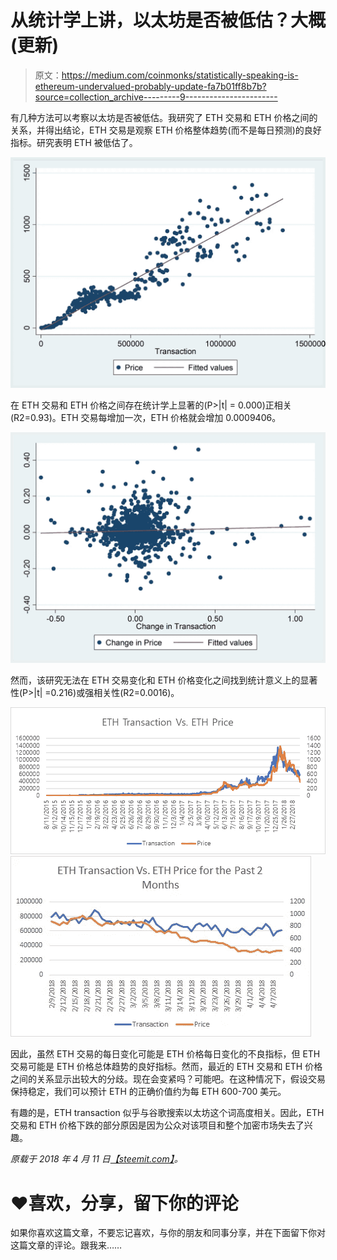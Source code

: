# 从统计学上讲，以太坊是否被低估？大概(更新)

> 原文：<https://medium.com/coinmonks/statistically-speaking-is-ethereum-undervalued-probably-update-fa7b01ff8b7b?source=collection_archive---------9----------------------->

有几种方法可以考察以太坊是否被低估。我研究了 ETH 交易和 ETH 价格之间的关系，并得出结论，ETH 交易是观察 ETH 价格整体趋势(而不是每日预测)的良好指标。研究表明 ETH 被低估了。

![](img/45e96c5b097a262625579030082808d9.png)

在 ETH 交易和 ETH 价格之间存在统计学上显著的(P>|t| = 0.000)正相关(R2=0.93)。ETH 交易每增加一次，ETH 价格就会增加 0.0009406。

![](img/f7e7f124de4ec39e854be55b60b1f2f0.png)

然而，该研究无法在 ETH 交易变化和 ETH 价格变化之间找到统计意义上的显著性(P>|t| =0.216)或强相关性(R2=0.0016)。

![](img/c1d5f4f9e64011e6b6e58d558e9b0039.png)![](img/907b7e0e871af0401b8d039366f589de.png)

因此，虽然 ETH 交易的每日变化可能是 ETH 价格每日变化的不良指标，但 ETH 交易可能是 ETH 价格总体趋势的良好指标。然而，最近的 ETH 交易和 ETH 价格之间的关系显示出较大的分歧。现在会变紧吗？可能吧。在这种情况下，假设交易保持稳定，我们可以预计 ETH 的正确价值约为每 ETH 600-700 美元。

有趣的是，ETH transaction 似乎与谷歌搜索以太坊这个词高度相关。因此，ETH 交易和 ETH 价格下跌的部分原因是因为公众对该项目和整个加密市场失去了兴趣。

*原载于 2018 年 4 月 11 日*[*【steemit.com】*](https://steemit.com/cryptocurrencies/@analyst101/examining-relationship-between-eth-transaction-and-eth-price-update)*。*

# ❤️喜欢，分享，留下你的评论

如果你喜欢这篇文章，不要忘记喜欢，与你的朋友和同事分享，并在下面留下你对这篇文章的评论。跟我来……